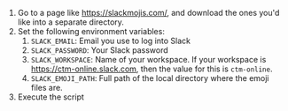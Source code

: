 
1. Go to a page like https://slackmojis.com/, and download the ones you'd like into a separate directory.
1. Set the following environment variables:
    1. `SLACK_EMAIL`: Email you use to log into Slack
    1. `SLACK_PASSWORD`: Your Slack password
    1. `SLACK_WORKSPACE`: Name of your workspace. If your workspace is https://ctm-online.slack.com, then the value for this is `ctm-online`.
    1. `SLACK_EMOJI_PATH`: Full path of the local directory where the emoji files are.
1. Execute the script

